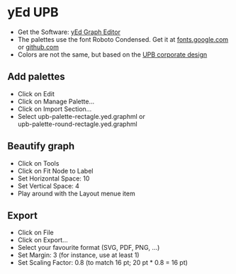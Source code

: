 # yEd UPB

- Get the Software: [yEd Graph Editor](https://www.yworks.com/products/yed)
- The palettes use the font Roboto Condensed. Get it at [fonts.google.com](https://fonts.google.com/specimen/Roboto+Condensed) or [github.com](https://github.com/googlefonts/roboto)
- Colors are not the same, but based on the [UPB corporate design](https://www.uni-paderborn.de/universitaet/presse-kommunikation-marketing/corporate-design)

## Add palettes

- Click on Edit
- Click on Manage Palette...
- Click on Import Section...
- Select upb-palette-rectagle.yed.graphml or  
  upb-palette-round-rectagle.yed.graphml

## Beautify graph

- Click on Tools
- Click on Fit Node to Label
- Set Horizontal Space: 10
- Set Vertical Space: 4
- Play around with the Layout menue item

## Export

- Click on File
- Click on Export...
- Select your favourite format (SVG, PDF, PNG, ...)
- Set Margin: 3 (for instance, use at least 1)
- Set Scaling Factor: 0.8 (to match 16 pt; 20 pt * 0.8 = 16 pt)